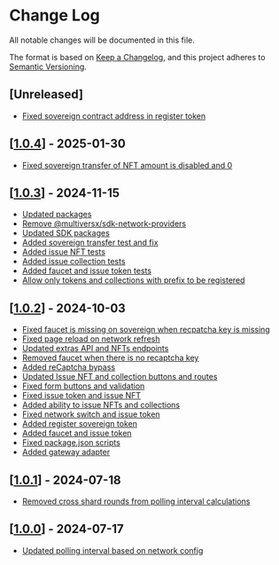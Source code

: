 # Change Log

All notable changes will be documented in this file.

The format is based on [Keep a Changelog](https://keepachangelog.com/en/1.0.0/),
and this project adheres to [Semantic Versioning](https://semver.org/spec/v2.0.0.html).

## [Unreleased]

- [Fixed sovereign contract address in register token](https://github.com/multiversx/mx-lite-wallet-dapp/pull/73)

## [[1.0.4](https://github.com/multiversx/mx-lite-wallet-dapp/pull/71)] - 2025-01-30

- [Fixed sovereign transfer of NFT amount is disabled and 0](https://github.com/multiversx/mx-lite-wallet-dapp/pull/66)

## [[1.0.3](https://github.com/multiversx/mx-lite-wallet-dapp/pull/65)] - 2024-11-15

- [Updated packages](https://github.com/multiversx/mx-lite-wallet-dapp/pull/64)
- [Remove @multiversx/sdk-network-providers](https://github.com/multiversx/mx-lite-wallet-dapp/pull/63)
- [Updated SDK packages](https://github.com/multiversx/mx-lite-wallet-dapp/pull/62)
- [Added sovereign transfer test and fix](https://github.com/multiversx/mx-lite-wallet-dapp/pull/61)
- [Added issue NFT tests](https://github.com/multiversx/mx-lite-wallet-dapp/pull/60)
- [Added issue collection tests](https://github.com/multiversx/mx-lite-wallet-dapp/pull/59)
- [Added faucet and issue token tests](https://github.com/multiversx/mx-lite-wallet-dapp/pull/58)
- [Allow only tokens and collections with prefix to be registered](https://github.com/multiversx/mx-lite-wallet-dapp/pull/56)

## [[1.0.2](https://github.com/multiversx/mx-lite-wallet-dapp/pull/54)] - 2024-10-03

- [Fixed faucet is missing on sovereign when recpatcha key is missing](https://github.com/multiversx/mx-lite-wallet-dapp/pull/55)
- [Fixed page reload on network refresh](https://github.com/multiversx/mx-lite-wallet-dapp/pull/53)
- [Updated extras API and NFTs endpoints](https://github.com/multiversx/mx-wallet-dapp/pull/52)
- [Removed faucet when there is no recaptcha key](https://github.com/multiversx/mx-wallet-dapp/pull/51)
- [Added reCaptcha bypass](https://github.com/multiversx/mx-wallet-dapp/pull/49)
- [Updated Issue NFT and collection buttons and routes](https://github.com/multiversx/mx-wallet-dapp/pull/48)
- [Fixed form buttons and validation](https://github.com/multiversx/mx-wallet-dapp/pull/47)
- [Fixed issue token and issue NFT](https://github.com/multiversx/mx-wallet-dapp/pull/46)
- [Added ability to issue NFTs and collections](https://github.com/multiversx/mx-wallet-dapp/pull/45)
- [Fixed network switch and issue token](https://github.com/multiversx/mx-lite-wallet-dapp/pull/44)
- [Added register sovereign token](https://github.com/multiversx/mx-wallet-dapp/pull/43)
- [Added faucet and issue token](https://github.com/multiversx/mx-wallet-dapp/pull/41)
- [Fixed package.json scripts](https://github.com/multiversx/mx-wallet-dapp/pull/39)
- [Added gateway adapter](https://github.com/multiversx/mx-wallet-dapp/pull/35)

## [[1.0.1](https://github.com/multiversx/mx-lite-wallet-dapp/pull/34)] - 2024-07-18

- [Removed cross shard rounds from polling interval calculations](https://github.com/multiversx/mx-wallet-dapp/pull/34)

## [[1.0.0](https://github.com/multiversx/mx-lite-wallet-dapp/pull/33)] - 2024-07-17

- [Updated polling interval based on network config](https://github.com/multiversx/mx-wallet-dapp/pull/33)

